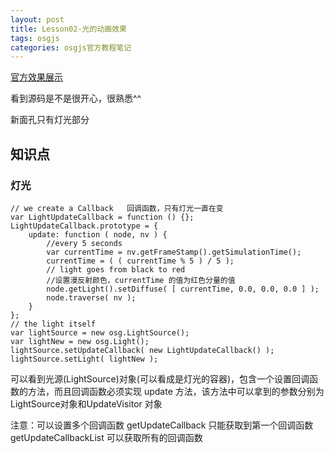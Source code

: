 ```yaml
---
layout: post
title: Lesson02-光的动画效果
tags: osgjs
categories: osgjs官方教程笔记
---
```


[官方效果展示](http://codepen.io/osgjs/pen/xzeFH)

看到源码是不是很开心，很熟悉^^

新面孔只有灯光部分

## 知识点

###  灯光
```
// we create a Callback   回调函数，只有灯光一直在变
var LightUpdateCallback = function () {};
LightUpdateCallback.prototype = {
	update: function ( node, nv ) {
		//every 5 seconds
		var currentTime = nv.getFrameStamp().getSimulationTime();
		currentTime = ( ( currentTime % 5 ) / 5 );
		// light goes from black to red
		//设置漫反射颜色，currentTime 的值为红色分量的值 
		node.getLight().setDiffuse( [ currentTime, 0.0, 0.0, 0.0 ] );
		node.traverse( nv );
	}
};
// the light itself
var lightSource = new osg.LightSource();
var lightNew = new osg.Light();
lightSource.setUpdateCallback( new LightUpdateCallback() );
lightSource.setLight( lightNew );

```
可以看到光源(LightSource)对象(可以看成是灯光的容器)，包含一个设置回调函数的方法，而且回调函数必须实现 update 方法，该方法中可以拿到的参数分别为LightSource对象和UpdateVisitor 对象

注意：可以设置多个回调函数
getUpdateCallback 只能获取到第一个回调函数
getUpdateCallbackList 可以获取所有的回调函数
